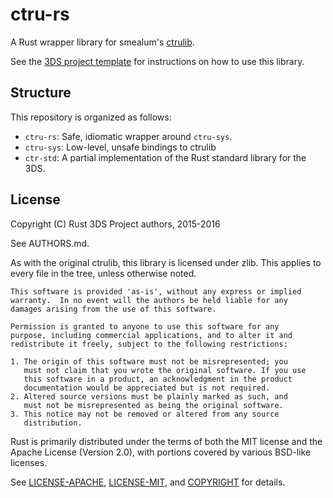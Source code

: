 # ctru-rs

A Rust wrapper library for smealum's [ctrulib](https://github.com/smealum/ctrulib).

See the [3DS project template](https://github.com/rust3ds/rust3ds-template) for instructions on how to use this library.

## Structure

This repository is organized as follows:
* `ctru-rs`: Safe, idiomatic wrapper around `ctru-sys`.
* `ctru-sys`: Low-level, unsafe bindings to ctrulib
* `ctr-std`: A partial implementation of the Rust standard library for the 3DS.

## License

Copyright (C) Rust 3DS Project authors, 2015-2016

See AUTHORS.md.

As with the original ctrulib, this library is licensed under zlib. This
applies to every file in the tree, unless otherwise noted.

    This software is provided 'as-is', without any express or implied
    warranty.  In no event will the authors be held liable for any
    damages arising from the use of this software.

    Permission is granted to anyone to use this software for any
    purpose, including commercial applications, and to alter it and
    redistribute it freely, subject to the following restrictions:

    1. The origin of this software must not be misrepresented; you
       must not claim that you wrote the original software. If you use
       this software in a product, an acknowledgment in the product
       documentation would be appreciated but is not required.
    2. Altered source versions must be plainly marked as such, and
       must not be misrepresented as being the original software.
    3. This notice may not be removed or altered from any source
       distribution.

Rust is primarily distributed under the terms of both the MIT license and the Apache License (Version 2.0), with portions covered by various BSD-like licenses.

See [LICENSE-APACHE](https://github.com/rust-lang/rust/blob/master/LICENSE-APACHE), [LICENSE-MIT](https://github.com/rust-lang/rust/blob/master/LICENSE-MIT), and [COPYRIGHT](https://github.com/rust-lang/rust/blob/master/COPYRIGHT) for details.

